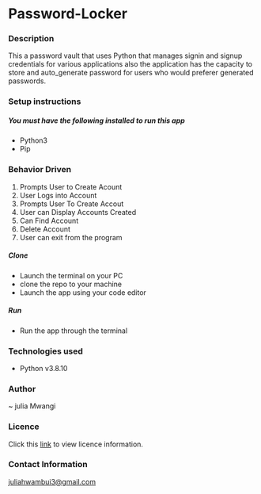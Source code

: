 # Password-Locker

### Description
This a password vault that uses Python  that manages signin and signup credentials for various applications also the application has the capacity to store and auto_generate password for users who would preferer generated passwords.

### Setup instructions
 ##### You must have the following installed to run this app
 * Python3
 * Pip
### Behavior Driven
1. Prompts User to Create Acount
2. User Logs into Account
3. Prompts User To Create Accout
4. User can Display Accounts Created
5. Can Find Account 
6. Delete Account
7. User can exit from the program
 ##### Clone
 * Launch the terminal on your PC
 * clone the repo to your machine
 * Launch the app using your code editor 

 ##### Run
 * Run the app through the terminal


### Technologies used
 * Python v3.8.10

### Author
~ julia Mwangi

### Licence
Click this [link](LICENSE) to view licence information.

### Contact Information
juliahwambui3@gmail.com